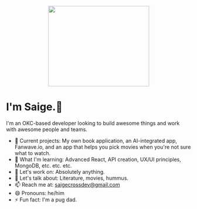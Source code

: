<p align="center">
  <img src="https://media1.giphy.com/media/WS3i2y88foYpE584rI/giphy.gif?cid=ecf05e47lp1m9hpiiuohwlu6hl9g0wtqp2h72kh86v9x4t50&rid=giphy.gif&ct=g"             width="275" height="220" />
</p>

# I'm Saige.👋
I'm an OKC-based developer looking to build awesome things and work with awesome people and teams.

- 🔭 Current projects: My own book application, an AI-integrated app, Fanwave.io, and an app that helps you pick movies when you're not sure what to watch.
- 🌱 What I'm learning: Advanced React, API creation, UX/UI principles, MongoDB, etc. etc. etc.
- 👯 Let's work on: Absolutely anything.
- 💬 Let's talk about: Literature, movies, hummus.
- 📫 Reach me at: saigecrossdev@gmail.com
- 😄 Pronouns: he/him
- ⚡ Fun fact: I'm a pug dad.
